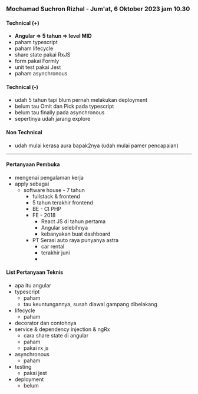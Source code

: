 ### Mochamad Suchron Rizhal - Jum'at, 6 Oktober 2023 jam 10.30

#### Technical (+) 

- **Angular => 5 tahun => level MID**  
- paham typescript
- paham lifecycle
- share state pakai RxJS
- form pakai Formly
- unit test pakai Jest
- paham asynchronous

#### Technical (-)  

- udah 5 tahun tapi blum pernah melakukan deployment
- belum tau Omit dan Pick pada typescript
- belum tau finally pada asynchronous
- sepertinya udah jarang explore

#### Non Technical  

- udah mulai kerasa aura bapak2nya (udah mulai pamer pencapaian)

---

#### Pertanyaan Pembuka

- mengenai pengalaman kerja  
- apply sebagai
	- software house - 7 tahun
		- fullstack & frontend
		- 5 tahun terakhir frontend
		- BE - CI PHP
		- FE - 2018
			- React JS di tahun pertama
			- Angular selebihnya
			- kebanyakan buat dashboard
		- PT Serasi auto raya punyanya astra
			- car rental
			- terakhir juni
			- 


#### List Pertanyaan Teknis

- apa itu angular
- typescript
	- paham
	- tau keuntungannya, susah diawal gampang dibelakang
- lifecycle
	- paham
- decorator dan contohnya
- service & dependency injection & ngRx
	- cara share state di angular
	- paham
	- pakai rx js
- asynchronous
	- paham
- testing
	- pakai jest
- deployment
	- belum